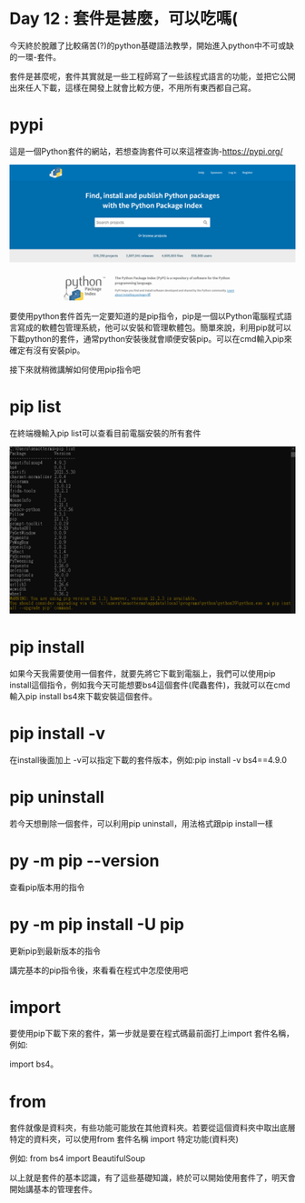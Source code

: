 # Day 12 : 套件是甚麼，可以吃嗎(

今天終於脫離了比較痛苦(?)的python基礎語法教學，開始進入python中不可或缺的一環-套件。

套件是甚麼呢，套件其實就是一些工程師寫了一些該程式語言的功能，並把它公開出來任人下載，這樣在開發上就會比較方便，不用所有東西都自己寫。

# pypi

這是一個Python套件的網站，若想查詢套件可以來這裡查詢-https://pypi.org/

![](./image/Day12_01.png)

要使用python套件首先一定要知道的是pip指令，pip是一個以Python電腦程式語言寫成的軟體包管理系統，他可以安裝和管理軟體包。簡單來說，利用pip就可以下載python的套件，通常python安裝後就會順便安裝pip。可以在cmd輸入pip來確定有沒有安裝pip。

接下來就稍微講解如何使用pip指令吧

# pip list

在終端機輸入pip list可以查看目前電腦安裝的所有套件

![](./image/Day12_02.png)

# pip install

如果今天我需要使用一個套件，就要先將它下載到電腦上，我們可以使用pip install這個指令，例如我今天可能想要bs4這個套件(爬蟲套件)，我就可以在cmd輸入pip install bs4來下載安裝這個套件。

# pip install -v

在install後面加上 -v可以指定下載的套件版本，例如:pip install -v bs4==4.9.0

# pip uninstall

若今天想刪除一個套件，可以利用pip uninstall，用法格式跟pip install一樣

# py -m pip --version

查看pip版本用的指令

# py -m pip install -U pip

更新pip到最新版本的指令

講完基本的pip指令後，來看看在程式中怎麼使用吧

# import

要使用pip下載下來的套件，第一步就是要在程式碼最前面打上import 套件名稱，例如:

import bs4。

# from

套件就像是資料夾，有些功能可能放在其他資料夾。若要從這個資料夾中取出底層特定的資料夾，可以使用from 套件名稱 import 特定功能(資料夾)

例如: from bs4 import BeautifulSoup

以上就是套件的基本認識，有了這些基礎知識，終於可以開始使用套件了，明天會開始講基本的管理套件。